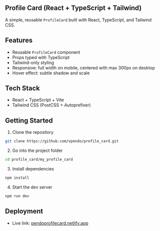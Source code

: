 ## Profile Card (React + TypeScript + Tailwind)

A simple, reusable `ProfileCard` built with React, TypeScript, and Tailwind CSS.

## Features
- Reusable `ProfileCard` component
- Props typed with TypeScript
- Tailwind-only styling
- Responsive: full width on mobile, centered with max 300px on desktop
- Hover effect: subtle shadow and scale

## Tech Stack
- React + TypeScript + Vite
- Tailwind CSS (PostCSS + Autoprefixer)

## Getting Started
1. Clone the repository
```bash
git clone https://github.com/vpendo/profile_card.git
```

2. Go into the project folder
```bash
cd profile_card/my_profile_card
```

3. Install dependencies
```bash
npm install
```

4. Start the dev server
```bash
npm run dev
```

## Deployment
- Live link: [pendoprofilecard.netlify.app](https://pendoprofilecard.netlify.app/)


